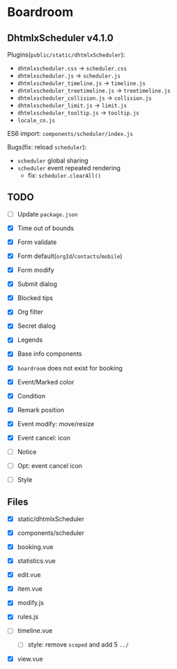 # Boardroom

## DhtmlxScheduler v4.1.0

Plugins(`public/static/dhtmlxScheduler`):

- `dhtmlxscheduler.css` -> `scheduler.css`
- `dhtmlxscheduler.js` -> `scheduler.js`
- `dhtmlxscheduler_timeline.js` -> `timeline.js`
- `dhtmlxscheduler_treetimeline.js` -> `treetimeline.js`
- `dhtmlxscheduler_collision.js` -> `collision.js`
- `dhtmlxscheduler_limit.js` -> `limit.js`
- `dhtmlxscheduler_tooltip.js` -> `tooltip.js`
- `locale_cn.js`

ES6 import: `components/scheduler/index.js`

Bugs(fix: reload `scheduler`):
- `scheduler` global sharing
- `scheduler` event repeated rendering
  - fix: `scheduler.clearAll()`

## TODO

- [ ] Update `package.json`

- [X] Time out of bounds
- [X] Form validate
- [X] Form default(`orgId`/`contacts`/`mobile`)
- [X] Form modify
- [X] Submit dialog
- [X] Blocked tips
- [X] Org filter
- [X] Secret dialog
- [X] Legends
- [X] Base info components
- [X] `boardroom` does not exist for booking
- [X] Event/Marked color
- [X] Condition
- [X] Remark position
- [X] Event modify: move/resize
- [X] Event cancel: icon
- [ ] Notice
- [ ] Opt: event cancel icon
- [ ] Style

## Files

- [X] static/dhtmlxScheduler
- [X] components/scheduler

- [X] booking.vue
- [X] statistics.vue

- [X] edit.vue
- [X] item.vue
- [X] modify.js
- [X] rules.js
- [ ] timeline.vue
  - [ ] style: remove `scoped` and add 5 `../`
- [X] view.vue
